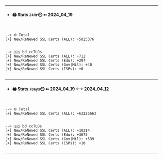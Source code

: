 

---
- #### 🖨️ **Stats** `24Hr`⏲️ ➼ 2024_04_19
```console


--> 🌐 Total
[+] New/ReNewed SSL Certs (ALL): +5025376


--> 🇧🇩 bd_ccTLDs
[+] New/ReNewed SSL Certs (ALL): +712
[+] New/ReNewed SSL Certs (Edu): +207
[+] New/ReNewed SSL Certs (Gov|Mil): +40
[+] New/ReNewed SSL Certs (ISPs): +0


```

---
- #### 🖨️ **Stats** `7Days`⏲️ ➼ 2024_04_19 <--> 2024_04_12
```console


--> 🌐 Total
[+] New/ReNewed SSL Certs (ALL): +63226663


--> 🇧🇩 bd_ccTLDs
[+] New/ReNewed SSL Certs (ALL): +10214
[+] New/ReNewed SSL Certs (Edu): +3673
[+] New/ReNewed SSL Certs (Gov|Mil): +539
[+] New/ReNewed SSL Certs (ISPs): +10


```

---

